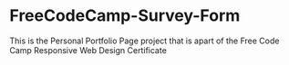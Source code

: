 # FreeCodeCamp-Survey-Form
This is the Personal Portfolio Page project that is apart of the Free Code Camp Responsive Web Design Certificate
